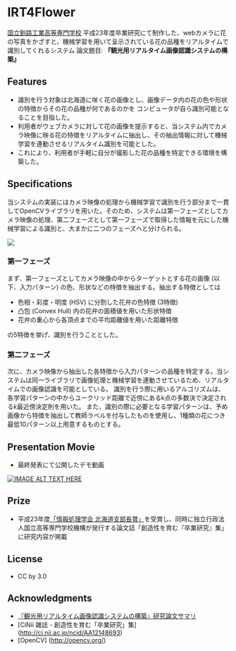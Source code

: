 # IRT4Flower 

[国立釧路工業高等専門学校](http://www.kushiro-ct.ac.jp/) 平成23年度卒業研究にて制作した、webカメラに花の写真をかざすと、機械学習を用いて呈示されている花の品種をリア­ルタイムで識別してくれるシステム
論文題目: **『観光用リアルタイム画像認識システムの構築』**

## Features

- 識別を行う対象は北海道に咲く花の画像とし、画像データ内の花の色や形状の特徴からその花の品種が何であるのかを
コンピュータが自ら識別可能となることを目指した。
- 利用者がウェブカメラに対して花の画像を提示すると、当システム内でカメラ映像に映る花の特徴をリアルタイムに抽出し、その抽出情報に対して機械学習を連動させるリアルタイム識別を可能とした。
- これにより、利用者が手軽に自分が撮影した花の品種を特定できる環境を構築した。

## Specifications

当システムの実装にはカメラ映像の処理から機械学習で識別を行う部分まで一貫してOpenCVライブラリを用いた。そのため、システムは第一フェーズとしてカメラ映像の処理、第二フェーズとして第一フェーズで取得した情報を元にした機械学習による識別と、大まかに二つのフェーズへと分けられる。

![](https://raw.githubusercontent.com/shartsu/IRT4Flower/master/images/s1.png)

### 第一フェーズ

まず、第一フェーズとしてカメラ映像の中からターゲットとする花の画像 (以下、入力パターン) の色、形状などの特徴を抽出する。抽出する特徴としては

-  色相・彩度・明度 (HSV) に分割した花弁の色特徴 (3特徴)
- 凸包 (Convex Hull) 内の花弁の面積値を用いた形状特徴
-  花弁の重心から各頂点までの平均距離値を用いた距離特徴

の5特徴を挙げ、識別を行うこととした。

### 第二フェーズ

次に、カメラ映像から抽出した各特徴から入力パターンの品種を特定する。当システムは同一ライブラリで画像処理と機械学習を連動させているため、リアルタイムでの画像認識を可能としている。
識別を行う際に用いるアルゴリズムは、各学習パターンの中からユークリッド距離で近傍にあるk点の多数決で決定されるk最近傍決定則を用いた。
また、識別の際に必要となる学習パターンは、予め画像から特徴を抽出して教師ラベルを付与したものを使用し、1種類の花につき最低10パターン以上用意するものとする。

## Presentation Movie

- 最終発表にて公開したデモ動画

[![IMAGE ALT TEXT HERE](https://raw.githubusercontent.com/shartsu/IRT4Flower/master/images/s2.jpg)](https://www.youtube.com/watch?v=_XMsg-hkFDE)


## Prize
- 平成23年度[「情報処理学会 北海道支部長賞」](http://hokkaido.ipsj.or.jp/pukiwiki/index.php?%E6%94%AF%E9%83%A8%E9%95%B7%E8%B3%9E%E5%8F%97%E8%B3%9E%E8%80%85)を受賞し、同時に独立行政法人国立高等専門学校機構が発行する論文誌­「創造性を育む『卒業研究』集」に研究内容が掲載

## License
- CC by 3.0

## Acknowledgments
- [『観光用リアルタイム画像認識システムの構築』研究論文サマリ](https://github.com/shartsu/IRT4Flower/raw/master/Summary.pdf)
- [CiNii 雑誌 - 創造性を育む「卒業研究」集] (http://ci.nii.ac.jp/ncid/AA12148693)
- [OpenCV] (http://opencv.org/)